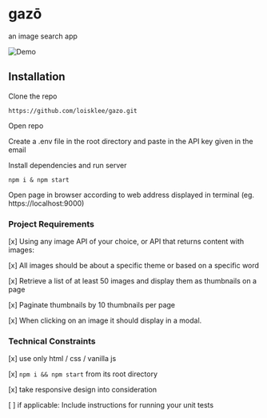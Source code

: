 # gazō 

an image search app

![Demo](https://media3.giphy.com/media/kDfeXFPLJtyvglQMbr/giphy.gif)


## Installation

Clone the repo
```
https://github.com/loisklee/gazo.git
```

Open repo


Create a .env file in the root directory and paste in the API key given in the email

Install dependencies and run server
```
npm i & npm start
```

Open page in browser according to web address displayed in terminal (eg. https://localhost:9000)


### Project Requirements
[x] Using any image API of your choice, or API that returns content with images:

  [x] All images should be about a specific theme or based on a specific word

  [x] Retrieve a list of at least 50 images and display them as thumbnails on a page

  [x] Paginate thumbnails by 10 thumbnails per page

  [x] When clicking on an image it should display in a modal.

### Technical Constraints
[x] use only html / css / vanilla js 

[x] `npm i && npm start` from its root directory

[x] take responsive design into consideration

[ ] if applicable: Include instructions for running your unit tests
